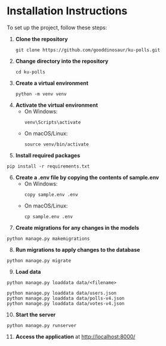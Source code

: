 # Installation Instructions
To set up the project, follow these steps:
1. **Clone the repository**
   ```
   git clone https://github.com/gooddinosaur/ku-polls.git
   ```
2. **Change directory into the repository**
   ```
   cd ku-polls
   ```
3. **Create a virtual environment**
   ```
   python -m venv venv
   ```
4. **Activate the virtual environment**
   - On Windows:
     ```
     venv\Scripts\activate
     ```
   - On macOS/Linux:
     ```
     source venv/bin/activate
     ```
5. **Install required packages**
  ```
  pip install -r requirements.txt
  ```
6. **Create a .env file by copying the contents of sample.env**
   - On Windows:
     ```
     copy sample.env .env
     ```
   - On macOS/Linux:
     ```
     cp sample.env .env
     ```
7. **Create migrations for any changes in the models**
  ```
  python manage.py makemigrations
  ```
8. **Run migrations to apply changes to the database**
  ```
  python manage.py migrate
  ```
9. **Load data**
  ```
  python manage.py loaddata data/<filename>
  ```
  ```
  python manage.py loaddata data/users.json
  python manage.py loaddata data/polls-v4.json
  python manage.py loaddata data/votes-v4.json
  ```
10. **Start the server**
  ```
  python manage.py runserver
  ```
11. **Access the application** at [http://localhost:8000/](http://localhost:8000/)